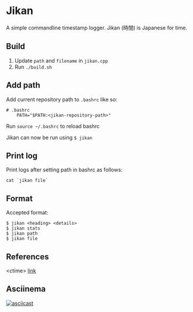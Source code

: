 # Jikan
A simple commandline timestamp logger.  Jikan (時間) is Japanese for time.

## Build
1. Update `path` and `filename` in `jikan.cpp`
2. Run ` ./build.sh `

## Add path
Add current repository path to `.bashrc` like so:
```
# .bashrc 
    PATH="$PATH:<jikan-repository-path>"
```
Run `source ~/.bashrc` to reload bashrc

Jikan can now be run using `$ jikan `

## Print log
Print logs after setting path in bashrc as follows:

``` cat `jikan file` ```

## Format
Accepted format:
``` 
$ jikan <heading> <details>
$ jikan stats
$ jikan path
$ jikan file
```
## References
&lt;ctime&gt; [link](https://www.tutorialspoint.com/cplusplus/cpp_date_time.htm)

## Asciinema
[![asciicast](https://asciinema.org/a/GY86dk9Qti08TZF0Zw0p1dmpH.svg)](https://asciinema.org/a/GY86dk9Qti08TZF0Zw0p1dmpH)
